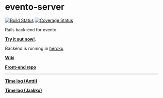 # evento-server

[![Build Status](https://travis-ci.org/anttilip/evento-server.svg?branch=master)](https://travis-ci.org/anttilip/evento-server)
[![Coverage Status](https://coveralls.io/repos/github/anttilip/evento-server/badge.svg?branch=master)](https://coveralls.io/github/anttilip/evento-server?branch=master)

Rails back-end for evento.

[**Try it out now!**](https://flai.xyz/evento/).

Backend is running in [heroku](https://evento-api.herokuapp.com/).

[**Wiki**](https://github.com/anttilip/evento-server/wiki)

[**Front-end repo**](https://github.com/JaakkoLipsanen/evento-web)

------------

[**Time log (Antti)**](https://gist.github.com/anttilip/989e5b66a17537c454f7290a5dff4e10#file-time-log-md)

[**Time log (Jaakko)**](https://gist.github.com/JaakkoLipsanen/1aed1fd3b838bdb56aaf153d9f3901fa#file-time-log-md)
